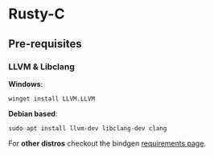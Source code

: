 # Rusty-C

## Pre-requisites

### LLVM & Libclang

**Windows**:

```shell
winget install LLVM.LLVM
```

**Debian based**:

```shell
sudo apt install llvm-dev libclang-dev clang
```

For **other distros** checkout the bindgen [requirements page](https://rust-lang.github.io/rust-bindgen/requirements.html).
